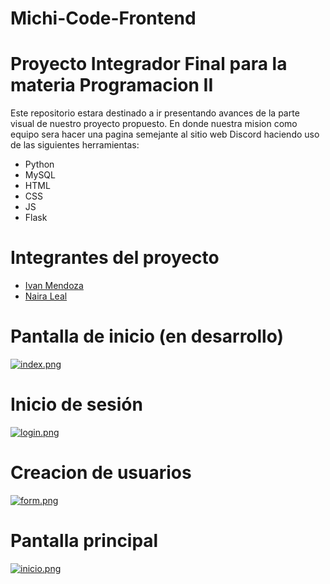 # Michi-Code-Frontend

# Proyecto Integrador Final para la materia Programacion II

Este repositorio estara destinado a ir presentando avances de la parte visual de nuestro proyecto propuesto.
En donde nuestra mision como equipo sera hacer una pagina semejante al sitio web Discord haciendo uso de las siguientes herramientas:

* Python
* MySQL
* HTML
* CSS
* JS
* Flask

# Integrantes del proyecto

* [Ivan Mendoza](alzabet-ivang@hotmail.com)
* [Naira Leal](nairalealmk@gmail.com)

# Pantalla de inicio (en desarrollo)
[![index.png](https://i.postimg.cc/8zG15jtc/index.png)](https://postimg.cc/pp0NcXNM)
# Inicio de sesión
[![login.png](https://i.postimg.cc/KYsQ93W8/login.png)](https://postimg.cc/B8Hxbbsr)

# Creacion de usuarios 
[![form.png](https://i.postimg.cc/J0KsqZTT/form.png)](https://postimg.cc/hQz44zRx)

# Pantalla principal
[![inicio.png](https://i.postimg.cc/VLV6kY2b/inicio.png)](https://postimg.cc/RNw9PzSM)

